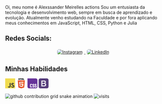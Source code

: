  Oi, meu nome é Alexssander Meirelles actions
Sou um entusiasta da tecnologia e desenvolvimento web, sempre em busca de aprendizado e evolução. Atualmente venho estudando na Faculdade e por fora aplicando meus conhecimentos em JavaScript, HTML, CSS, Python e Julia

## Redes Socials:

<div style="text-align: center;">
    <a href="https://www.instagram.com/aleexs2_">
        <img style="margin: 5px; border-radius: 5px;" height="30" width="110" src="https://img.shields.io/badge/Instagram-1E46FF?style=for-the-badge&logo=instagram&logoColor=white" alt="Instagram">
    </a>
    <a href="https://www.linkedin.com/in/alexssander-meirelles-a93a6922b/">
        <img style="margin: 5px; border-radius: 5px;" height="30" width="110" src="https://img.shields.io/badge/LinkedIn-1E46FF?style=for-the-badge&logo=linkedin&logoColor=white" alt="LinkedIn">
    </a>
</div>

## Minhas Habilidades

<code><img height="32" src="https://raw.githubusercontent.com/github/explore/80688e429a7d4ef2fca1e82350fe8e3517d3494d/topics/javascript/javascript.png" alt="Javascript"/></code>
<code><img height="32" src="https://raw.githubusercontent.com/github/explore/80688e429a7d4ef2fca1e82350fe8e3517d3494d/topics/html/html.png" alt="HTML5"/></code>
<code><img height="32" src="https://raw.githubusercontent.com/github/explore/80688e429a7d4ef2fca1e82350fe8e3517d3494d/topics/css/css.png" alt="CSS"/></code>
<code><img height="32" src="https://raw.githubusercontent.com/github/explore/80688e429a7d4ef2fca1e82350fe8e3517d3494d/topics/bootstrap/bootstrap.png" alt="Bootstrap"/></code>

<picture>
  <source media="(prefers-color-scheme: dark)" srcset="https://raw.githubusercontent.com/AlexssanderTnS/AlexssanderTnS/output/github-contribution-grid-snake-dark.svg">
  <source media="(prefers-color-scheme: light)" srcset="https://raw.githubusercontent.com/AlexssanderTnS/AlexssanderTnS/output/github-contribution-grid-snake.svg">
  <img alt="github contribution grid snake animation" src="https://raw.githubusercontent.com/platane/AlexssanderTnS/output/github-contribution-grid-snake.svg">
</picture>

<img src="https://visit-counter.vercel.app/counter.png?page=https%3A%2F%2Fgithub.com%2FAlexssanderTnS-dev&s=40&c=0f53f0&bg=00000000&no=2&ff=digi&tb=Visitor+count%3A&ta=" alt="visits">
